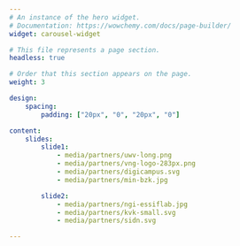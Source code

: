 ```yaml
---
# An instance of the hero widget.
# Documentation: https://wowchemy.com/docs/page-builder/
widget: carousel-widget

# This file represents a page section.
headless: true

# Order that this section appears on the page.
weight: 3

design:
    spacing:
        padding: ["20px", "0", "20px", "0"]

content:
    slides:
        slide1:
            - media/partners/uwv-long.png
            - media/partners/vng-logo-283px.png
            - media/partners/digicampus.svg
            - media/partners/min-bzk.jpg

        slide2:
            - media/partners/ngi-essiflab.jpg
            - media/partners/kvk-small.svg   
            - media/partners/sidn.svg

---
```


